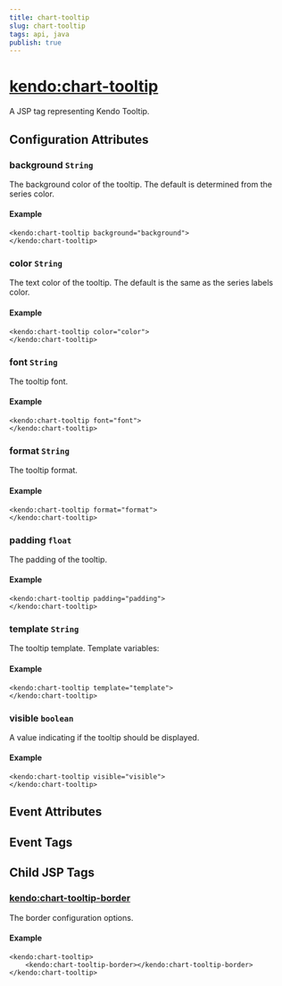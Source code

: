 ```yaml
---
title: chart-tooltip
slug: chart-tooltip
tags: api, java
publish: true
---
```


# <kendo:chart-tooltip>
A JSP tag representing Kendo Tooltip.

## Configuration Attributes


### background `String`

The background color of the tooltip. The default is determined from the series color.

#### Example
    <kendo:chart-tooltip background="background">
    </kendo:chart-tooltip>
    

### color `String`

The text color of the tooltip. The default is the same as the series labels color.

#### Example
    <kendo:chart-tooltip color="color">
    </kendo:chart-tooltip>
    

### font `String`

The tooltip font.

#### Example
    <kendo:chart-tooltip font="font">
    </kendo:chart-tooltip>
    

### format `String`

The tooltip format.

#### Example
    <kendo:chart-tooltip format="format">
    </kendo:chart-tooltip>
    

### padding `float`

The padding of the tooltip.

#### Example
    <kendo:chart-tooltip padding="padding">
    </kendo:chart-tooltip>
    

### template `String`

The tooltip template.
Template variables:

#### Example
    <kendo:chart-tooltip template="template">
    </kendo:chart-tooltip>
    

### visible `boolean`

A value indicating if the tooltip should be displayed.

#### Example
    <kendo:chart-tooltip visible="visible">
    </kendo:chart-tooltip>
    

## Event Attributes


## Event Tags
 

## Child JSP Tags

### [<kendo:chart-tooltip-border>](/api/wrappers/jsp/chart/tooltip-border)

The border configuration options.

#### Example

    <kendo:chart-tooltip>
        <kendo:chart-tooltip-border></kendo:chart-tooltip-border>
    </kendo:chart-tooltip>
 
